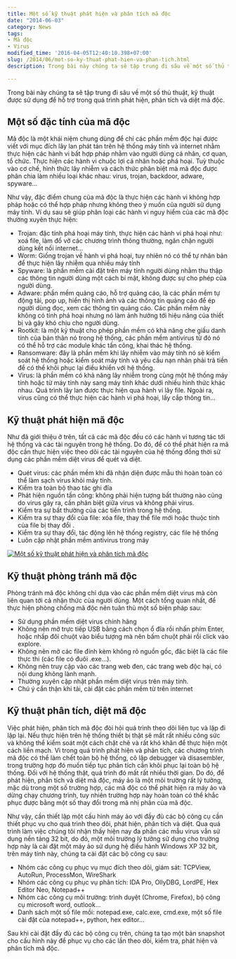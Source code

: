 ```yaml
---
title: Một số kỹ thuật phát hiện và phân tích mã độc
date: "2014-06-03"
category: News
tags:
- Mã độc
- Virus
modified_time: '2016-04-05T12:40:10.398+07:00'
slug: /2014/06/mot-so-ky-thuat-phat-hien-va-phan-tich.html
description: Trong bài này chúng ta sẽ tập trung đi sâu về một số thủ thuật, kỹ thuật được sử dụng để hỗ trợ trong quá trình phát hiện, phân tích và diệt mã độc.

---
```


Trong bài này chúng ta sẽ tập trung đi sâu về một số thủ thuật, kỹ thuật được sử dụng để hỗ trợ trong quá trình phát hiện, phân tích và diệt mã độc.

## Một số đặc tính của mã độc ##

Mã độc là một khái niệm chung dùng để chỉ các phần mềm độc hại được viết với mục đích lây lan phát tán trên hệ thống máy tính và internet nhằm thực hiện các hành vi bất hợp pháp nhằm vào người dùng cá nhân, cơ quan, tổ chức. Thực hiện các hành vi chuộc lợi cá nhân hoặc phá hoại. Tuỳ thuộc vào cơ chế, hình thức lây nhiễm và cách thức phân biệt mà mã độc được phân chia làm nhiều loại khác nhau: virus, trojan, backdoor, adware, spyware…

Như vậy, đặc điểm chung của mã độc là thực hiện các hành vi không hợp pháp hoặc có thể hợp pháp nhưng không theo ý muốn của người sử dụng máy tính. Ví dụ sau sẽ giúp phân loại các hành vi nguy hiểm của các mã độc thường xuyên thực hiện:

- Trojan: đặc tính phá hoại máy tính, thực hiện các hành vi phá hoại như: xoá file, làm đổ vỡ các chương trình thông thường, ngăn chặn người dùng kết nối internet…
- Worm: Giống trojan về hành vi phá hoại, tuy nhiên nó có thể tự nhân bản để thực hiện lây nhiễm qua nhiều máy tính
- Spyware: là phần mềm cài đặt trên máy tính người dùng nhằm thu thập các thông tin người dùng một cách bí mật, không được sự cho phép của người dùng.
- Adware: phần mềm quảng cáo, hỗ trợ quảng cáo, là các phần mềm tự động tải, pop up, hiển thị hình ảnh và các thông tin quảng cáo để ép người dùng đọc, xem các thông tin quảng cáo. Các phần mềm này không có tính phá hoại nhưng nó làm ảnh hưởng tới hiệu năng của thiết bị và gây khó chịu cho người dùng.
- Rootkit: là một kỹ thuật cho phép phần mềm có khả năng che giấu danh tính của bản thân nó trong hệ thống, các phần mềm antivirus từ đó nó có thể hỗ trợ các module khác tấn công, khai thác hệ thống.
- Ransomware: đây là phần mềm khi lây nhiễm vào máy tính nó sẽ kiểm soát hệ thống hoặc kiểm soát máy tính và yêu cầu nạn nhân phải trả tiền để có thể khôi phục lại điều khiển với hệ thống.
- Virus: là phần mềm có khả năng lây nhiễm trong cùng một hệ thống máy tính hoặc từ máy tính này sang máy tính khác dưới nhiều hình thức khác nhau. Quá trình lây lan được thực hiện qua hành vi lây file. Ngoài ra, virus cũng có thể thực hiện các hành vi phá hoại, lấy cắp thông tin…

## Kỹ thuật phát hiện mã độc ##
Như đã giới thiệu ở trên, tất cả các mã độc đều có các hành vi tương tác tới hệ thống và các tài nguyên trong hệ thống. Do đó, để có thể phát hiện ra mã độc cần thực hiện việc theo dõi các tài nguyên của hệ thống đồng thời sử dụng các phần mềm diệt virus để quét và diệt.

- Quét virus: các phần mềm khi đã nhận diện được mẫu thì hoàn toàn có thể làm sạch virus khỏi máy tính.
- Kiểm tra toàn bộ thao tác ghi đĩa
- Phát hiện nguồn tấn công: không phải hiện tượng bất thường nào cũng do virus gây ra, cần phân biệt giữa virus và không phải virus.
- Kiểm tra sự bất thường của các tiến trình trong hệ thống.
- Kiểm tra sự thay đổi của file: xóa file, thay thể file mới hoặc thuộc tính của file bị thay đổi .
- Kiểm tra sự thay đổi, tác động lên hệ thống registry, các file hệ thống
- Luôn cập nhật phần mềm antivirus trong máy

[![Một số kỹ thuật phát hiện và phân tích mã độc](https://securitydaily.net/wp-content/uploads/2014/06/mohinh-700x464.png)](https://securitydaily.net/wp-content/uploads/2014/06/mohinh.png)

## Kỹ thuật phòng tránh mã độc ##
Phòng tránh mã độc không chỉ dựa vào các phần mềm diệt virus mà còn liên quan tới cả nhận thức của người dùng. Một cách tổng quan nhất, để thực hiện phòng chống mã độc nên tuân thủ một số biện pháp sau:

- Sử dụng phần mềm diệt virus chính hãng
- Không nên mở trực tiếp USB bằng cách chọn ổ đĩa rồi nhấn phím Enter, hoặc nhấp đôi chuột vào biểu tượng mà nên bấm chuột phải rồi click vào explore.
- Không nên mở các file đính kèm không rõ nguồn gốc, đăc biệt là các file thực thi (các file có đuôi .exe…).
- Không nên truy cập vào các trang web đen, các trang web độc hại, có nội dung không lành mạnh.
- Thường xuyên cập nhật phần mềm diệt virus trên máy tính.
- Chú ý cẩn thận khi tải, cài đặt các phần mềm từ trên internet

## Kỹ thuật phân tích, diệt mã độc ##
Việc phát hiện, phân tích mã độc đòi hỏi quá trình theo dõi liên tục và lặp đi lặp lại. Nếu thực hiện trên hệ thống thiết bị thật sẽ mất rất nhiều công sức và không thể kiểm soát một cách chặt chẽ và rất khó khăn để thực hiện một cách liền mạch. Vì trong quá trình phát hiện và phân tích, các chương trình mã độc có thể làm chết toàn bộ hệ thống, cô lập debugger và disasembler, trong trường hợp đó muốn tiếp tục phân tích cần khôi phục lại toàn bộ hệ thống. Đối với hệ thống thật, quá trình đó mất rất nhiều thời gian. Do đó, để phát hiện, phân tích và diệt mã độc, máy ảo là một môi trường rất lý tưởng, mặc dù trong một số trường hợp, các mã độc có thể phát hiện ra máy ảo và dừng chạy chương trình, tuy nhiên trường hợp này hoàn toàn có thể khắc phục được bằng một số thay đổi trong mã nhị phân của mã độc.

Như vậy, cần thiết lập một cấu hình máy ảo với đầy đủ các bộ công cụ cần thiết phục vụ cho quá trình theo dõi, phát hiện, phân tích và diệt. Qua quá trình làm việc chúng tôi nhận thấy hiện nay đa phần các mẫu virus vẫn sử dụng nền tảng 32 bit, do đó, một môi trường lý tưởng sử dụng cho trường hợp này là cài đặt một máy ảo sử dụng hệ điều hành Windows XP 32 bit, trên máy tính này, chúng ta cài đặt các bộ công cụ sau:

- Nhóm các công cụ phục vụ mục đích theo dõi, giám sát: TCPView, AutoRun, ProcessMon, WireShark
- Nhóm các công cụ phục vụ phân tích: IDA Pro, OllyDBG, LordPE, Hex Editor Neo, Notepad++
- Nhóm các công cụ môi trường: trình duyệt (Chrome, Firefox), bộ công cụ microsoft word, outlook…
- Danh sách một số file mồi: notepad.exe, calc.exe, cmd.exe, một số file cài đặt của notepad++, python, hex editor…

Sau khi cài đặt đầy đủ các bộ công cụ trên, chúng ta tạo một bản snapshot cho cấu hình này để phục vụ cho các lần theo dõi, kiểm tra, phát hiện và phân tích mã độc.
